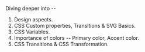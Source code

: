 Diving deeper into --
1. Design aspects.
2. CSS Custom properties, Transitions & SVG Basics.
3. CSS Variables.
4. Importance of colors -- Primary color, Accent color.
5. CSS Transitions & CSS Transformation.